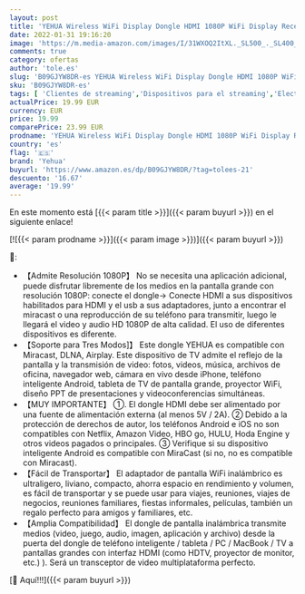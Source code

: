 ```yaml
---
layout: post
title: 'YEHUA Wireless WiFi Display Dongle HDMI 1080P WiFi Display Receiver Soporte Miracast Airplay DLNA por iOS / Android / Smartphone para PC / TV / Monitor / Proyector'
date: 2022-01-31 19:16:20
image: 'https://m.media-amazon.com/images/I/31WXOQ2ItXL._SL500_._SL400_.jpg'
comments: true
category: ofertas
author: 'tole.es'
slug: 'B09GJYW8DR-es YEHUA Wireless WiFi Display Dongle HDMI 1080P WiFi Display...'
sku: 'B09GJYW8DR-es'
tags: [ 'Clientes de streaming','Dispositivos para el streaming','Electrónica','Equipos de audio y Hi-Fi','android','yehua', ]
actualPrice: 19.99 EUR
currency: EUR
price: 19.99
comparePrice: 23.99 EUR
prodname: 'YEHUA Wireless WiFi Display Dongle HDMI 1080P WiFi Display Receiver Soporte Miracast Airplay DLNA por iOS / Android / Smartphone para PC / TV / Monitor / Proyector'
country: 'es'
flag: '🇪🇸'
brand: 'Yehua'
buyurl: 'https://www.amazon.es/dp/B09GJYW8DR/?tag=tolees-21'
descuento: '16.67'
average: '19.99'
---
```


En este momento está [{{< param title >}}]({{< param buyurl >}}) en el siguiente enlace!

[![{{< param prodname >}}]({{< param image >}})]({{< param buyurl >}})

🔎:

- 【Admite Resolución 1080P】 No se necesita una aplicación adicional, puede disfrutar libremente de los medios en la pantalla grande con resolución 1080P: conecte el dongle-> Conecte HDMI a sus dispositivos habilitados para HDMI y el usb a sus adaptadores, junto a encontrar el miracast o una reproducción de su teléfono para transmitir, luego le llegará el video y audio HD 1080P de alta calidad. El uso de diferentes dispositivos es diferente.
- 【Soporte para Tres Modos]】 Este dongle YEHUA es compatible con Miracast, DLNA, Airplay. Este dispositivo de TV admite el reflejo de la pantalla y la transmisión de video: fotos, videos, música, archivos de oficina, navegador web, cámara en vivo desde iPhone, teléfono inteligente Android, tableta de TV de pantalla grande, proyector WiFi, diseño PPT de presentaciones y videoconferencias simultáneas.
- 【MUY IMPORTANTE】 ①. El dongle HDMI debe ser alimentado por una fuente de alimentación externa (al menos 5V / 2A). ② Debido a la protección de derechos de autor, los teléfonos Android e iOS no son compatibles con Netflix, Amazon Video, HBO go, HULU, Hoda Engine y otros videos pagados o principales. ③ Verifique si su dispositivo inteligente Android es compatible con MiraCast (si no, no es compatible con Miracast).
- 【Fácil de Transportar】 El adaptador de pantalla WiFi inalámbrico es ultraligero, liviano, compacto, ahorra espacio en rendimiento y volumen, es fácil de transportar y se puede usar para viajes, reuniones, viajes de negocios, reuniones familiares, fiestas informales, películas, también un regalo perfecto para amigos y familiares, etc.
- 【Amplia Compatibilidad】 El dongle de pantalla inalámbrica transmite medios (video, juego, audio, imagen, aplicación y archivo) desde la puerta del dongle de teléfono inteligente / tableta / PC / MacBook / TV a pantallas grandes con interfaz HDMI (como HDTV, proyector de monitor, etc.) ). Será un transceptor de video multiplataforma perfecto.

[🛒 Aquí!!!]({{< param buyurl >}})

